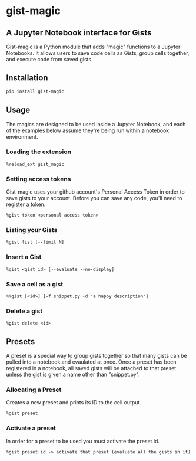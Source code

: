 # gist-magic
A Jupyter Notebook interface for Gists
---

Gist-magic is a Python module that adds "magic" functions to a Jupyter Notebooks. It allows users to save code cells as Gists, group cells together, and execute code from saved gists. 

## Installation 

```bash
pip install gist-magic
```

## Usage

The magics are designed to be used inside a Jupyter Notebook, and each of the examples below assume they're being run within a notebook environment.

### Loading the extension

```
%reload_ext gist_magic
```

### Setting access tokens

Gist-magic uses your github account's Personal Access Token in order to save gists to your account. Before you can save any code, you'll need to register a token.

```
%gist token <personal access token>
```

### Listing your Gists 

```
%gist list [--limit N]
```

### Insert a Gist 

```
%gist <gist_id> [--evaluate --no-display]
```


### Save a cell as a gist 

```
%%gist [<id>] [-f snippet.py -d 'a happy description']
```

### Delete a gist

```
%gist delete <id>
```

## Presets

A preset is a special way to group gists together so that many gists can be pulled into a notebook and evaulated at once. Once a preset has been registered in a notebook, all saved gists will be attached to that preset unless the gist is given a name other than "snippet.py". 

### Allocating a Preset 

Creates a new preset and prints its ID to the cell output.

```
%gist preset
```

### Activate a preset

In order for a preset to be used you must activate the preset id. 

```
%gist preset id -> activate that preset (evaluate all the gists in it)
```


